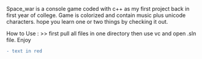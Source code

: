 Space_war is a console game coded with c++ as my first project back in first year of college.
Game is colorized and contain music plus unicode characters.
hope you learn one or two things by checking it out.

How to Use : >>  first pull all files in one directory then use vc and open .sln file.
Enjoy
```diff
- text in red
